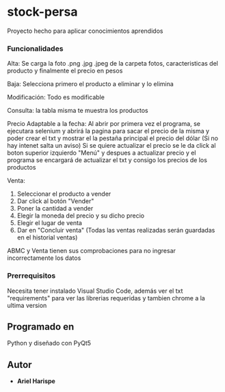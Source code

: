 # stock-persa
  Proyecto hecho para aplicar conocimientos aprendidos

### Funcionalidades

  Alta: Se carga la foto .png .jpg .jpeg de la carpeta fotos, caracteristicas del producto y finalmente el precio en pesos
  
  Baja: Selecciona primero el producto a eliminar y lo elimina
  
  Modificación: Todo es modificable
  
  Consulta: la tabla misma te muestra los productos

  Precio Adaptable a la fecha:
  Al abrir por primera vez el programa, se ejecutara selenium y abrirá la pagina para sacar el precio de la misma y poder crear el txt y mostrar el la pestaña principal el precio del dólar
  (Si no hay intenet salta un aviso)
  Si se quiere actualizar el precio se le da click al boton superior izquierdo "Menú" y despues a actualizar precio y el programa se encargará de actualizar el txt y consigo los precios de los productos

  Venta:
  1) Seleccionar el producto a vender
  2) Dar click al botón "Vender"
  3) Poner la cantidad a vender
  4) Elegir la moneda del precio y su dicho precio
  5) Elegir el lugar de venta
  6) Dar en "Concluir venta"
  (Todas las ventas realizadas serán guardadas en el historial ventas)

  ABMC y Venta tienen sus comprobaciones para no ingresar incorrectamente los datos
### Prerrequisitos

   Necesita tener instalado Visual Studio Code, además ver el txt "requirements" para ver las librerias requeridas y tambien chrome a la ultima version

## Programado en

Python y diseñado con PyQt5

## Autor

  - **Ariel Harispe**
